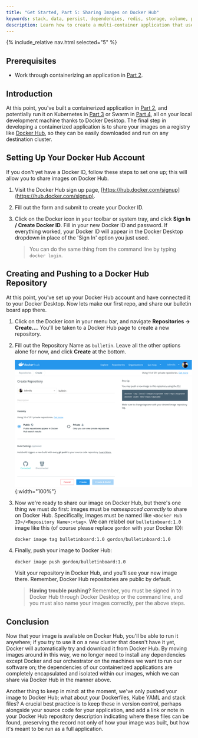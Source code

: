 ```yaml
---
title: "Get Started, Part 5: Sharing Images on Docker Hub"
keywords: stack, data, persist, dependencies, redis, storage, volume, port
description: Learn how to create a multi-container application that uses all the machines in a cluster.
---
```


{% include_relative nav.html selected="5" %}

## Prerequisites

- Work through containerizing an application in [Part 2](part2.md).

## Introduction

At this point, you've built a containerized application in [Part 2](part2.md), and potentially run it on Kubernetes in [Part 3](part3.md) or Swarm in [Part 4](part4.md), all on your local development machine thanks to Docker Desktop. The final step in developing a containerized application is to share your images on a registry like [Docker Hub](https://hub.docker.com/), so they can be easily downloaded and run on any destination cluster.

## Setting Up Your Docker Hub Account

If you don't yet have a Docker ID, follow these steps to set one up; this will allow you to share images on Docker Hub.

1.  Visit the Docker Hub sign up page, [https://hub.docker.com/signup](https://hub.docker.com/signup).

2.  Fill out the form and submit to create your Docker ID.

3.  Click on the Docker icon in your toolbar or system tray, and click **Sign In / Create Docker ID**. Fill in your new Docker ID and password. If everything worked, your Docker ID will appear in the Docker Desktop dropdown in place of the 'Sign In' option you just used.

    > You can do the same thing from the command line by typing `docker login`.

## Creating and Pushing to a Docker Hub Repository

At this point, you've set up your Docker Hub account and have connected it to your Docker Desktop. Now lets make our first repo, and share our bulletin board app there.

1.  Click on the Docker icon in your menu bar, and navigate **Repositories -> Create...**. You'll be taken to a Docker Hub page to create a new repository.

2.  Fill out the Repository Name as `bulletin`. Leave all the other options alone for now, and click **Create** at the bottom.

    ![make a repo](images/newrepo.png){:width="100%"}

3.  Now we're ready to share our image on Docker Hub, but there's one thing we must do first: images must be *namespaced correctly* to share on Docker Hub. Specifically, images must be named like `<Docker Hub ID>/<Repository Name>:<tag>`. We can relabel our `bulletinboard:1.0` image like this (of course please replace `gordon` with your Docker ID):

    ```shell
    docker image tag bulletinboard:1.0 gordon/bulletinboard:1.0
    ```

4. Finally, push your image to Docker Hub:

    ```shell
    docker image push gordon/bulletinboard:1.0
    ```

    Visit your repository in Docker Hub, and you'll see your new image there. Remember, Docker Hub repositories are public by default.

    > **Having trouble pushing?** Remember, you must be signed in to Docker Hub through Docker Desktop or the command line, and you must also name your images correctly, per the above steps.

## Conclusion

Now that your image is available on Docker Hub, you'll be able to run it anywhere; if you try to use it on a new cluster that doesn't have it yet, Docker will automatically try and download it from Docker Hub. By moving images around in this way, we no longer need to install any dependencies except Docker and our orchestrator on the machines we want to run our software on; the dependencies of our containerized applications are completely encapsulated and isolated within our images, which we can share via Docker Hub in the manner above.

Another thing to keep in mind: at the moment, we've only pushed your image to Docker Hub; what about your Dockerfiles, Kube YAML and stack files? A crucial best practice is to keep these in version control, perhaps alongside your source code for your application, and add a link or note in your Docker Hub repository description indicating where these files can be found, preserving the record not only of how your image was built, but how it's meant to be run as a full application.



